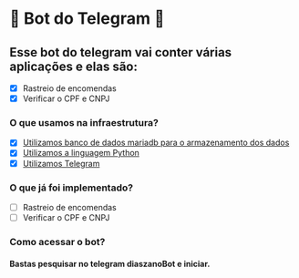 # 🐍 Bot do Telegram 🐍

## Esse bot do telegram vai conter várias aplicações e elas são:

- [x] Rastreio de encomendas
- [x] Verificar o CPF e CNPJ

### O que usamos na infraestrutura?
- [x] [Utilizamos banco de dados mariadb para o armazenamento dos dados](https://mariadb.org/)
- [x] [Utilizamos a linguagem Python](https://www.python.org/)
- [x] [Utilizamos Telegram](https://web.telegram.org/z/)

### O que já foi implementado?

- [ ] Rastreio de encomendas
- [ ] Verificar o CPF e CNPJ

### Como acessar o bot?
#### Bastas pesquisar no telegram diaszanoBot e iniciar.
